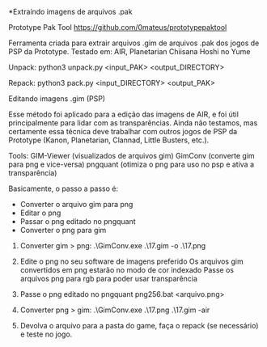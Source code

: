 *Extraíndo imagens de arquivos .pak

Prototype Pak Tool
https://github.com/0mateus/prototypepaktool

Ferramenta criada para extrair arquivos .gim de  arquivos .pak dos jogos de PSP da Prototype.
Testado em: AIR, Planetarian Chiisana Hoshi no Yume

Unpack:
python3 unpack.py <input_PAK> <output_DIRECTORY>

Repack:
python3 pack.py <input_DIRECTORY> <output_PAK>


Editando imagens .gim (PSP)

Esse método foi aplicado para a edição das imagens de AIR, e foi útil principalmente para lidar com as transparências.
Ainda não testamos, mas certamente essa técnica deve trabalhar com outros jogos de PSP da Prototype (Kanon, Planetarian, Clannad, Little Busters, etc.).

Tools:
GIM-Viewer (visualizados de arquivos gim)
GimConv (converte gim para png e vice-versa)
pngquant (otimiza o png para uso no psp e ativa a transparência)

Basicamente, o passo a passo é:

- Converter o arquivo gim para png
- Editar o png
- Passar o png editado no pngquant
- Converter o png para gim

1) Converter gim > png:
.\GimConv.exe .\17.gim -o .\17.png

2) Edite o png no seu software de imagens preferido
Os arquivos gim convertidos em png estarão no modo de cor indexado
Passe os arquivos png para rgb para poder usar transparência

3) Passe o png editado no pngquant
png256.bat <arquivo.png>

4) Converter png > gim:
.\GimConv.exe .\17.png .\17.gim -air

5) Devolva o arquivo para a pasta do game, faça o repack (se necessário) e teste no jogo.
